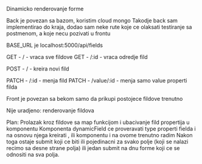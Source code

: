 Dinamicko renderovanje forme

Back je povezan sa bazom, koristim cloud mongo
Takodje back sam implementirao do kraja, dodao sam neke rute koje ce olaksati testiranje sa postmenom, 
a koje necu pozivati u frontu

BASE_URL je localhost:5000/api/fields

GET - / - vraca sve fildove
GET - /:id - vraca odredje fild

POST - / - kreira novi fild 

PATCH - /:id - menja fild 
PATCH - /value/:id - menja samo value properti filda

Front je povezan sa bekom samo da prikupi postojece fildove trenutno

Nije uradjeno: renderovanje fildova

Plan:
Prolazak kroz fildove sa map funkcijom i ubacivanje fild propertija u komponentu <DynamicField/>
Komponenta dynamicField ce proveravati type properti fielda i na osnovu njega kreirati <InputField/>, <CheckboxField/> ili 
<DropdownField/> komponentu i na ovome trenutno radim
Nakon toga ostaje submit koji ce biti ili pojedinacni za svako polje (koji se nalazi recimo sa desne strane polja)
ili jedan submit na dnu forme koji ce se odnositi na sva polja.

